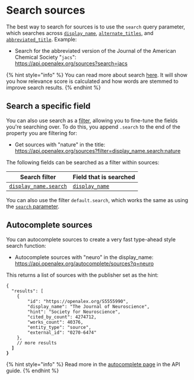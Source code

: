 # Search sources

The best way to search for sources is to use the `search` query parameter, which searches across [`display_name`](source-object.md#display_name), [`alternate_titles`](source-object.md#alternate_titles), and [`abbreviated_title`](source-object.md#abbreviated_title). Example:

*   Search for the abbreviated version of the Journal of the American Chemical Society "`jacs`":\
    <https://api.openalex.org/sources?search=jacs>

{% hint style="info" %}
You can read more about search [here](../../how-to-use-the-api/get-lists-of-entities/search-entities.md). It will show you how relevance score is calculated and how words are stemmed to improve search results.
{% endhint %}

## Search a specific field

You can also use search as a [filter](../../how-to-use-the-api/get-lists-of-entities/filter-entity-lists.md), allowing you to fine-tune the fields you're searching over. To do this, you append `.search` to the end of the property you are filtering for:

*   Get sources with "nature" in the title:\
    <https://api.openalex.org/sources?filter=display_name.search:nature>

The following fields can be searched as a filter within sources:

| Search filter                                                  | Field that is searched                          |
| -------------------------------------------------------------- | ----------------------------------------------- |
| [`display_name.search`](filter-sources.md#display_name.search) | [`display_name`](source-object.md#display_name) |

You can also use the filter `default.search`, which works the same as using the [`search` parameter](#search-sources).

## Autocomplete sources

You can autocomplete sources to create a very fast type-ahead style search function:

*   Autocomplete sources with "neuro" in the display\_name:\
    https://api.openalex.org/autocomplete/sources?q=neuro

This returns a list of sources with the publisher set as the hint:

<pre class="language-json"><code class="lang-json">{ 
  "results": [
    {
        "id": "https://openalex.org/S5555990",
        "display_name": "The Journal of Neuroscience",
        "hint": "Society for Neuroscience",
        "cited_by_count": 4274712,
        "works_count": 40376,
        "entity_type": "source",
        "external_id": "0270-6474"
    },
    // more results
<strong>  ]
</strong><strong>}
</strong></code></pre>

{% hint style="info" %}
Read more in the [autocomplete page](../../how-to-use-the-api/get-lists-of-entities/autocomplete-entities.md) in the API guide.
{% endhint %}

